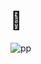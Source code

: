 # 🤔
![pp](https://cdn.lowgif.com/small/451497b85de2a33e-pin-by-lennie-andersson-on-reaktionsgiffar-pinterest-gifs-meme.gif)
